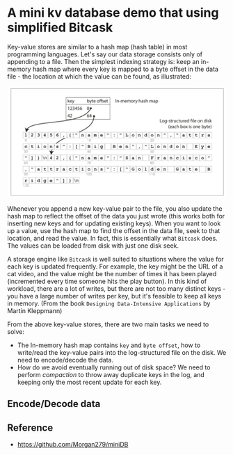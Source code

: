 
# A mini kv database demo that using simplified Bitcask 

Key-value stores are similar to a hash map (hash table) in most programming languages. Let's say our data storage consists only of appending to a file. Then the simplest indexing strategy is: keep an in-memory hash map where every key is mapped to a byte offset in the data file - the location at which the value can be found, as illustrated:

![](resources/fig3-1.png)

Whenever you append a new key-value pair to the file, you also update the hash map to reflect the offset of the data you just wrote (this works both for inserting new keys and for updating existing keys). When you want to look up a value, use the hash map to find the offset in the data file, seek to that location, and read the value. In fact, this is essentially what `Bitcask` does. The values can be loaded from disk with just one disk seek. 

A storage engine like `Bitcask` is well suited to situations where the value for each key is updated frequently. For example, the key might be the URL of a cat video, and the value might be the number of times it has been played (incremented every time someone hits the play button). In this kind of workload, there are a lot of writes, but there are not too many distinct keys - you have a large number of writes per key, but it's feasible to keep all keys in memory. 
(From the book `Designing Data-Intensive Applications` by Martin Kleppmann)

From the above key-value stores, there are two main tasks we need to solve:

- The In-memory hash map contains `key` and `byte offset`, how to write/read the key-value pairs into the log-structured file on the disk. We need to encode/decode the data.
- How do we avoid eventually running out of disk space? We need to perform _compaction_ to throw away duplicate keys in the log, and keeping only the most recent update for each key.


## Encode/Decode data


## Reference

- <https://github.com/Morgan279/miniDB>